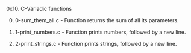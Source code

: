 0x10. C-Variadic functions

0. 0-sum_them_all.c - Function returns the sum of all its parameters.

1. 1-print_numbers.c - Function prints numbers, followed by a new line.

2. 2-print_strings.c - Function prints strings, followed by a new line.